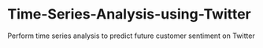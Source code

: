 # Time-Series-Analysis-using-Twitter
Perform time series analysis to predict future customer sentiment on Twitter
